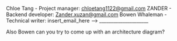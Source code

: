 Chloe Tang - Project manager: chloetang1122@gmail.com
ZANDER - Backend developer: Zander.xuzan@gmail.com
Bowen Whaleman - Technical writer: insert_email_here --> _____________________

Also Bowen can you try to come up with an architecture diagram?
